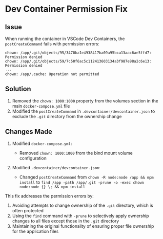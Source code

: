 # Dev Container Permission Fix

## Issue
When running the container in VSCode Dev Containers, the `postCreateCommand` fails with permission errors:
```
chown: /app/.git/objects/95/3470ba1e4938417ba09a95bca13aac6ae5ffd7: Permission denied
chown: /app/.git/objects/59/7c50f6ac5c112413603134a3f987e98a2c6e13: Permission denied
...
chown: /app/.cache: Operation not permitted
```

## Solution
1. Removed the `chown: 1000:1000` property from the volumes section in the main `docker-compose.yml` file
2. Modified the `postCreateCommand` in `.devcontainer/devcontainer.json` to exclude the `.git` directory from the ownership change

## Changes Made
1. Modified `docker-compose.yml`:
   - Removed `chown: 1000:1000` from the bind mount volume configuration

2. Modified `.devcontainer/devcontainer.json`:
   - Changed `postCreateCommand` from `chown -R node:node /app && npm install` to `find /app -path /app/.git -prune -o -exec chown node:node {} \; && npm install`

This fix addresses the permission errors by:
1. Avoiding attempts to change ownership of the `.git` directory, which is often protected
2. Using the `find` command with `-prune` to selectively apply ownership changes to all files except those in the `.git` directory
3. Maintaining the original functionality of ensuring proper file ownership for the application files
